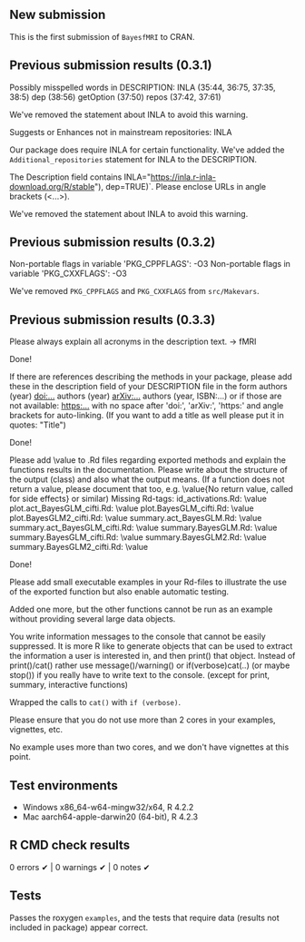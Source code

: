 ## New submission

This is the first submission of `BayesfMRI` to CRAN.

## Previous submission results (0.3.1)

  Possibly misspelled words in DESCRIPTION:
    INLA (35:44, 36:75, 37:35, 38:5)
    dep (38:56)
    getOption (37:50)
    repos (37:42, 37:61)

We've removed the statement about INLA to avoid this warning.

  Suggests or Enhances not in mainstream repositories:
    INLA

Our package does require INLA for certain functionality. We've added the `Additional_repositories` statement for INLA to the DESCRIPTION.

  The Description field contains
    INLA="https://inla.r-inla-download.org/R/stable"), dep=TRUE)`.
  Please enclose URLs in angle brackets (<...>).

We've removed the statement about INLA to avoid this warning.

## Previous submission results (0.3.2)

  Non-portable flags in variable 'PKG_CPPFLAGS':
    -O3
  Non-portable flags in variable 'PKG_CXXFLAGS':
    -O3

We've removed `PKG_CPPFLAGS` and `PKG_CXXFLAGS` from `src/Makevars`.

## Previous submission results (0.3.3)

  Please always explain all acronyms in the description text. -> fMRI

Done!

  If there are references describing the methods in your package, please
  add these in the description field of your DESCRIPTION file in the form
  authors (year) <doi:...>
  authors (year) <arXiv:...>
  authors (year, ISBN:...)
  or if those are not available: <https:...>
  with no space after 'doi:', 'arXiv:', 'https:' and angle brackets for
  auto-linking. (If you want to add a title as well please put it in
  quotes: "Title")

Done!

  Please add \value to .Rd files regarding exported methods and explain
  the functions results in the documentation. Please write about the
  structure of the output (class) and also what the output means. (If a
  function does not return a value, please document that too, e.g.
  \value{No return value, called for side effects} or similar)
  Missing Rd-tags:
        id_activations.Rd: \value
        plot.act_BayesGLM_cifti.Rd: \value
        plot.BayesGLM_cifti.Rd: \value
        plot.BayesGLM2_cifti.Rd: \value
        summary.act_BayesGLM.Rd: \value
        summary.act_BayesGLM_cifti.Rd: \value
        summary.BayesGLM.Rd: \value
        summary.BayesGLM_cifti.Rd: \value
        summary.BayesGLM2.Rd: \value
        summary.BayesGLM2_cifti.Rd: \value

Done!

  Please add small executable examples in your Rd-files to illustrate the
  use of the exported function but also enable automatic testing.

Added one more, but the other functions cannot be run as an example without
  providing several large data objects. 

  You write information messages to the console that cannot be easily
  suppressed.
  It is more R like to generate objects that can be used to extract the
  information a user is interested in, and then print() that object.
  Instead of print()/cat() rather use message()/warning() or
  if(verbose)cat(..) (or maybe stop()) if you really have to write text to
  the console. (except for print, summary, interactive functions)

Wrapped the calls to `cat()` with `if (verbose)`.

  Please ensure that you do not use more than 2 cores in your examples,
  vignettes, etc.

No example uses more than two cores, and we don't have vignettes at this point.

## Test environments

* Windows x86_64-w64-mingw32/x64, R 4.2.2
* Mac aarch64-apple-darwin20 (64-bit), R 4.2.3

## R CMD check results

0 errors ✔ | 0 warnings ✔ | 0 notes ✔

## Tests

Passes the roxygen `examples`, and the tests that require data (results not included in package) appear correct.
